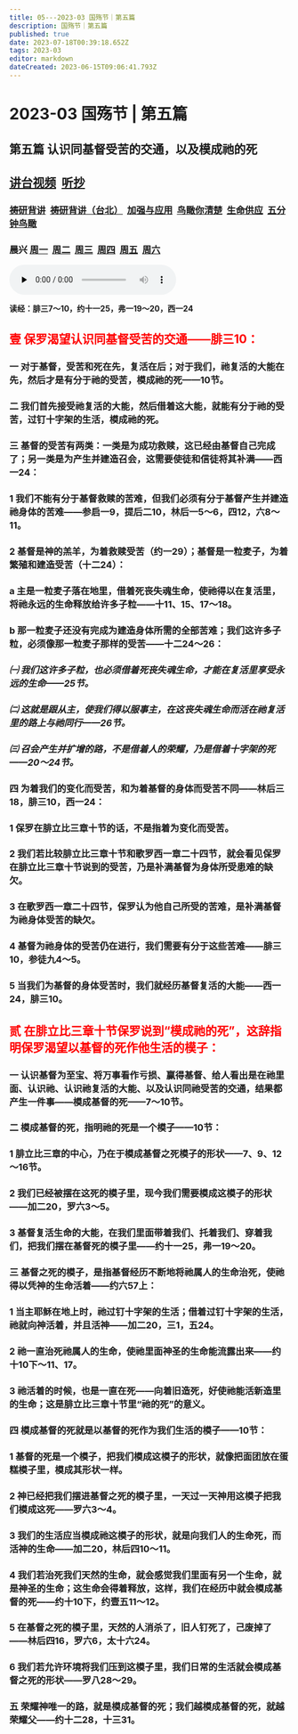 ```yaml
---
title: 05---2023-03 国殇节｜第五篇
description: 国殇节｜第五篇
published: true
date: 2023-07-18T00:39:18.652Z
tags: 2023-03
editor: markdown
dateCreated: 2023-06-15T09:06:41.793Z
---
```


# 2023-03 国殇节 | 第五篇
## 第五篇    认识同基督受苦的交通，以及模成祂的死
## [讲台视频](https://1p8pyp-my.sharepoint.com/:v:/g/personal/sundanaizhu_1p8pyp_onmicrosoft_com/ESuuIqI9lLxKrQHdjyXpdRkBhcpxpiJTSCKWSn_w8STbnQ?e=tR2xaI)&nbsp;&nbsp;[听抄](/home/2023-03/2023-03-05/tc)&nbsp;&nbsp;
### [祷研背讲](https://1p8pyp-my.sharepoint.com/:v:/g/personal/sundanaizhu_1p8pyp_onmicrosoft_com/EYa3ql-nlWxGl6aHBkdroQ8BhH9EaA0-zRfIhPsAXx2f2Q?e=iRTIxH)&nbsp;&nbsp;[祷研背讲（台北）](https://1p8pyp-my.sharepoint.com/:v:/g/personal/sundanaizhu_1p8pyp_onmicrosoft_com/Ec60CFqx12pChX5Q9XS0xcwBOcWQ33jEWgl9LgZo3YKqVA?e=eBXR3N)&nbsp;&nbsp;[加强与应用](https://1p8pyp-my.sharepoint.com/:v:/g/personal/sundanaizhu_1p8pyp_onmicrosoft_com/ETpoko238PhCoaUFxwbhnnQBfeNOg5AhxmOzPz0fQ32Odw?e=50EaZM)&nbsp;&nbsp;[鸟瞰你清楚](https://1p8pyp-my.sharepoint.com/:v:/g/personal/sundanaizhu_1p8pyp_onmicrosoft_com/EcEC7qWfPWVGpQxkoTz_TTIB4tAb5tKkRcmrRcN9bdLwJw?e=vvXdgJ)&nbsp;&nbsp;[生命供应](https://1p8pyp-my.sharepoint.com/:v:/g/personal/sundanaizhu_1p8pyp_onmicrosoft_com/Eb9pQl015AlAuw6K7ww4bgkBO0oAwZ4n5kmBqoJnlnOPRQ?e=MVkVLm)&nbsp;&nbsp;[五分钟鸟瞰](https://1p8pyp-my.sharepoint.com/:v:/g/personal/sundanaizhu_1p8pyp_onmicrosoft_com/EUFHxXiqoThGnSyb459N9NQBFq9wONiuFy0-alZSUXHRYg?e=i29I1a)
### 晨兴 [周一](/home/2023-03/2023-03-05/w5d1)&nbsp;&nbsp;[周二](/home/2023-03/2023-03-05/w5d2)&nbsp;&nbsp;[周三](/home/2023-03/2023-03-05/w5d3)&nbsp;&nbsp;[周四](/home/2023-03/2023-03-05/w5d4)&nbsp;&nbsp;[周五](/home/2023-03/2023-03-05/w5d5)&nbsp;&nbsp;[周六](/home/2023-03/2023-03-05/w5d6)

<audio id="audio" controls="" preload="none">
      <source id="mp3" src="/2023-03/mdc/5讲台｜rm.mp3">
</audio>

**读经：腓三7～10，约十一25，弗一19～20，西一24**
## <font color=red>壹	保罗渴望认识同基督受苦的交通——腓三10：</font>

### 一	对于基督，受苦和死在先，复活在后；对于我们，祂复活的大能在先，然后才是有分于祂的受苦，模成祂的死——10节。

### 二	我们首先接受祂复活的大能，然后借着这大能，就能有分于祂的受苦，过钉十字架的生活，模成祂的死。

### 三	基督的受苦有两类：一类是为成功救赎，这已经由基督自己完成了；另一类是为产生并建造召会，这需要使徒和信徒将其补满——西一24：

### 1	我们不能有分于基督救赎的苦难，但我们必须有分于基督产生并建造祂身体的苦难——参启一9，提后二10，林后一5～6，四12，六8～11。

### 2	基督是神的羔羊，为着救赎受苦（约一29）；基督是一粒麦子，为着繁殖和建造受苦（十二24）：

### a	主是一粒麦子落在地里，借着死丧失魂生命，使祂得以在复活里，将祂永远的生命释放给许多子粒——十11、15、17～18。

### b	那一粒麦子还没有完成为建造身体所需的全部苦难；我们这许多子粒，必须像那一粒麦子那样的受苦——十二24～26：

### *㈠	我们这许多子粒，也必须借着死丧失魂生命，才能在复活里享受永远的生命——25节。*

### *㈡	这就是跟从主，使我们得以服事主，在这丧失魂生命而活在祂复活里的路上与祂同行——26节。*

### *㈢	召会产生并扩增的路，不是借着人的荣耀，乃是借着十字架的死——20～24节。*

### 四	为着我们的变化而受苦，和为着基督的身体而受苦不同——林后三18，腓三10，西一24：

### 1	保罗在腓立比三章十节的话，不是指着为变化而受苦。

### 2	我们若比较腓立比三章十节和歌罗西一章二十四节，就会看见保罗在腓立比三章十节说到的受苦，乃是补满基督为身体所受患难的缺欠。

### 3	在歌罗西一章二十四节，保罗认为他自己所受的苦难，是补满基督为祂身体受苦的缺欠。

### 4	基督为祂身体的受苦仍在进行，我们需要有分于这些苦难——腓三10，参徒九4～5。

### 5	当我们为基督的身体受苦时，我们就经历基督复活的大能——西一24，腓三10。

## <font color=red>贰	在腓立比三章十节保罗说到“模成祂的死”，这辞指明保罗渴望以基督的死作他生活的模子：</font>

### 一	认识基督为至宝、将万事看作亏损、赢得基督、给人看出是在祂里面、认识祂、认识祂复活的大能、以及认识同祂受苦的交通，结果都产生一件事——模成基督的死——7～10节。

### 二	模成基督的死，指明祂的死是一个模子——10节：

### 1	腓立比三章的中心，乃在于模成基督之死模子的形状——7、9、12～16节。

### 2	我们已经被摆在这死的模子里，现今我们需要模成这模子的形状——加二20，罗六3～5。

### 3	基督复活生命的大能，在我们里面带着我们、托着我们、穿着我们，把我们摆在基督死的模子里——约十一25，弗一19～20。

### 三	基督之死的模子，是指基督经历不断地将祂属人的生命治死，使祂得以凭神的生命活着——约六57上：

### 1	当主耶稣在地上时，祂过钉十字架的生活；借着过钉十字架的生活，祂就向神活着，并且活神——加二20，三1，五24。

### 2	祂一直治死祂属人的生命，使祂里面神圣的生命能流露出来——约十10下～11、17。

### 3	祂活着的时候，也是一直在死——向着旧造死，好使祂能活新造里的生命；这是腓立比三章十节里“祂的死”的意义。

### 四	模成基督的死就是以基督的死作为我们生活的模子——10节：

### 1	基督的死是一个模子，把我们模成这模子的形状，就像把面团放在蛋糕模子里，模成其形状一样。

### 2	神已经把我们摆进基督之死的模子里，一天过一天神用这模子把我们模成这死——罗六3～4。

### 3	我们的生活应当模成祂这模子的形状，就是向我们人的生命死，而活神的生命——加二20，林后四10～11。

### 4	我们若治死我们天然的生命，就会感觉我们里面有另一个生命，就是神圣的生命；这生命会得着释放，这样，我们在经历中就会模成基督的死——约十10下，约壹五11～12。

### 5	在基督之死的模子里，天然的人消杀了，旧人钉死了，己废掉了——林后四16，罗六6，太十六24。

### 6	我们若允许环境将我们压到这模子里，我们日常的生活就会模成基督之死的形状——罗八28～29。

### 五	荣耀神唯一的路，就是模成基督的死；我们越模成基督的死，就越荣耀父——约十二28，十三31。